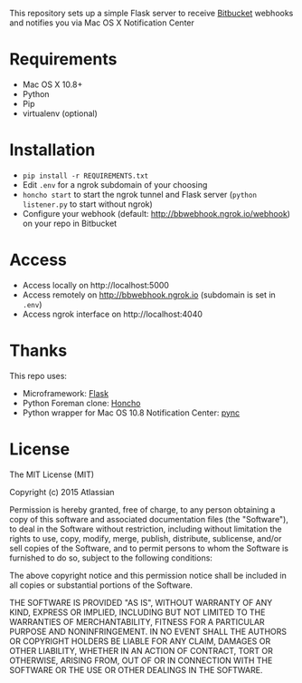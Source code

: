 This repository sets up a simple Flask server to receive [Bitbucket](https://bitbucket.com) webhooks and notifies you via Mac OS X Notification Center

# Requirements

- Mac OS X 10.8+
- Python
- Pip
- virtualenv (optional)

# Installation

- `pip install -r REQUIREMENTS.txt`
- Edit `.env` for a ngrok subdomain of your choosing
- `honcho start` to start the ngrok tunnel and Flask server (`python listener.py` to start without ngrok)
- Configure your webhook (default: http://bbwebhook.ngrok.io/webhook) on your repo in Bitbucket

# Access

- Access locally on http://localhost:5000
- Access remotely on http://bbwebhook.ngrok.io (subdomain is set in `.env`)
- Access ngrok interface on http://localhost:4040

# Thanks

This repo uses:

- Microframework: [Flask](http://flask.pocoo.org/)
- Python Foreman clone: [Honcho](https://github.com/nickstenning/honcho)
- Python wrapper for Mac OS 10.8 Notification Center: [pync](https://github.com/setem/pync/)

# License

The MIT License (MIT)

Copyright (c) 2015 Atlassian

Permission is hereby granted, free of charge, to any person obtaining a copy
of this software and associated documentation files (the "Software"), to deal
in the Software without restriction, including without limitation the rights
to use, copy, modify, merge, publish, distribute, sublicense, and/or sell
copies of the Software, and to permit persons to whom the Software is
furnished to do so, subject to the following conditions:

The above copyright notice and this permission notice shall be included in
all copies or substantial portions of the Software.

THE SOFTWARE IS PROVIDED "AS IS", WITHOUT WARRANTY OF ANY KIND, EXPRESS OR
IMPLIED, INCLUDING BUT NOT LIMITED TO THE WARRANTIES OF MERCHANTABILITY,
FITNESS FOR A PARTICULAR PURPOSE AND NONINFRINGEMENT. IN NO EVENT SHALL THE
AUTHORS OR COPYRIGHT HOLDERS BE LIABLE FOR ANY CLAIM, DAMAGES OR OTHER
LIABILITY, WHETHER IN AN ACTION OF CONTRACT, TORT OR OTHERWISE, ARISING FROM,
OUT OF OR IN CONNECTION WITH THE SOFTWARE OR THE USE OR OTHER DEALINGS IN
THE SOFTWARE.
